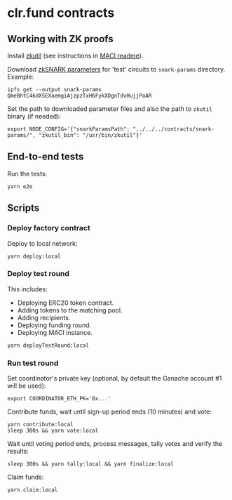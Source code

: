 # clr.fund contracts

## Working with ZK proofs

Install [zkutil](https://github.com/poma/zkutil) (see instructions in [MACI readme](https://github.com/appliedzkp/maci#get-started)).

Download [zkSNARK parameters](https://ipfs.io/ipfs/QmeBhtC46dXSEXaemgiAjzpzTxH6FykXDgnTdvHujjPaAR) for 'test' circuits to `snark-params` directory. Example:

```
ipfs get --output snark-params QmeBhtC46dXSEXaemgiAjzpzTxH6FykXDgnTdvHujjPaAR
```

Set the path to downloaded parameter files and also the path to `zkutil` binary (if needed):

```
export NODE_CONFIG='{"snarkParamsPath": "../../../contracts/snark-params/", "zkutil_bin": "/usr/bin/zkutil"}'
```

## End-to-end tests

Run the tests:

```
yarn e2e
```

## Scripts

### Deploy factory contract

Deploy to local network:

```
yarn deploy:local
```

### Deploy test round

This includes:

- Deploying ERC20 token contract.
- Adding tokens to the matching pool.
- Adding recipients.
- Deploying funding round.
- Deploying MACI instance.

```
yarn deployTestRound:local
```

### Run test round

Set coordinator's private key (optional, by default the Ganache account #1 will be used):

```
export COORDINATOR_ETH_PK='0x...'
```

Contribute funds, wait until sign-up period ends (10 minutes) and vote:

```
yarn contribute:local
sleep 300s && yarn vote:local
```

Wait until voting period ends, process messages, tally votes and verify the results:

```
sleep 300s && yarn tally:local && yarn finalize:local
```

Claim funds:

```
yarn claim:local
```
